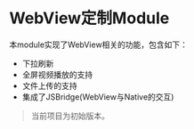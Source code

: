 # WebView定制Module

本module实现了WebView相关的功能，包含如下：

* 下拉刷新
* 全屏视频播放的支持
* 文件上传的支持
* 集成了JSBridge(WebView与Native的交互)

> 当前项目为初始版本。